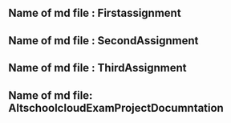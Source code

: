 

## Name of md file : Firstassignment  

## Name of md file : SecondAssignment

## Name of md file : ThirdAssignment

## Name of md file: AltschoolcloudExamProjectDocumntation


